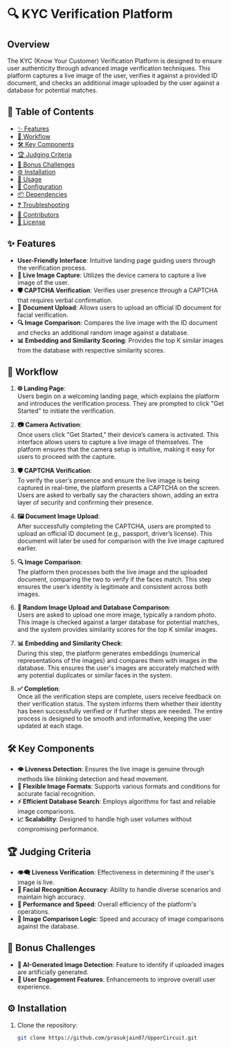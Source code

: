 # 🔍 KYC Verification Platform

## Overview

The KYC (Know Your Customer) Verification Platform is designed to ensure user authenticity through advanced image verification techniques. This platform captures a live image of the user, verifies it against a provided ID document, and checks an additional image uploaded by the user against a database for potential matches.

## 📑 Table of Contents

- [✨ Features](#features)
- [🔄 Workflow](#workflow)
- [🛠 Key Components](#key-components)
- [🏆 Judging Criteria](#judging-criteria)
- [🎯 Bonus Challenges](#bonus-challenges)
- [⚙️ Installation](#installation)
- [🚀 Usage](#usage)
- [🔧 Configuration](#configuration)
- [📦 Dependencies](#dependencies)
- [❓ Troubleshooting](#troubleshooting)
- [👥 Contributors](#contributors)
- [📝 License](#license)

## ✨ Features

- **User-Friendly Interface**: Intuitive landing page guiding users through the verification process.
- **📸 Live Image Capture**: Utilizes the device camera to capture a live image of the user.
- **🛡 CAPTCHA Verification**: Verifies user presence through a CAPTCHA that requires verbal confirmation.
- **📄 Document Upload**: Allows users to upload an official ID document for facial verification.
- **🔍 Image Comparison**: Compares the live image with the ID document and checks an additional random image against a database.
- **📊 Embedding and Similarity Scoring**: Provides the top K similar images from the database with respective similarity scores.

## 🔄 Workflow

1. **🌐 Landing Page**:  
   Users begin on a welcoming landing page, which explains the platform and introduces the verification process. They are prompted to click "Get Started" to initiate the verification.

2. **📷 Camera Activation**:  
   Once users click "Get Started," their device’s camera is activated. This interface allows users to capture a live image of themselves. The platform ensures that the camera setup is intuitive, making it easy for users to proceed with the capture.

3. **🛡 CAPTCHA Verification**:  
   To verify the user’s presence and ensure the live image is being captured in real-time, the platform presents a CAPTCHA on the screen. Users are asked to verbally say the characters shown, adding an extra layer of security and confirming their presence.

4. **🖼 Document Image Upload**:  
   After successfully completing the CAPTCHA, users are prompted to upload an official ID document (e.g., passport, driver’s license). This document will later be used for comparison with the live image captured earlier.

5. **🔍 Image Comparison**:  
   The platform then processes both the live image and the uploaded document, comparing the two to verify if the faces match. This step ensures the user’s identity is legitimate and consistent across both images.

6. **📂 Random Image Upload and Database Comparison**:  
   Users are asked to upload one more image, typically a random photo. This image is checked against a larger database for potential matches, and the system provides similarity scores for the top K similar images.

7. **📊 Embedding and Similarity Check**:  
   During this step, the platform generates embeddings (numerical representations of the images) and compares them with images in the database. This ensures the user's images are accurately matched with any potential duplicates or similar faces in the system.

8. **✅ Completion**:  
   Once all the verification steps are complete, users receive feedback on their verification status. The system informs them whether their identity has been successfully verified or if further steps are needed. The entire process is designed to be smooth and informative, keeping the user updated at each stage.

## 🛠 Key Components

- **👁️ Liveness Detection**: Ensures the live image is genuine through methods like blinking detection and head movement.
- **📁 Flexible Image Formats**: Supports various formats and conditions for accurate facial recognition.
- **⚡ Efficient Database Search**: Employs algorithms for fast and reliable image comparisons.
- **📈 Scalability**: Designed to handle high user volumes without compromising performance.

## 🏆 Judging Criteria

- **👁️‍🗨️ Liveness Verification**: Effectiveness in determining if the user's image is live.
- **🤖 Facial Recognition Accuracy**: Ability to handle diverse scenarios and maintain high accuracy.
- **🚀 Performance and Speed**: Overall efficiency of the platform's operations.
- **🔎 Image Comparison Logic**: Speed and accuracy of image comparisons against the database.

## 🎯 Bonus Challenges

- **🤖 AI-Generated Image Detection**: Feature to identify if uploaded images are artificially generated.
- **🎨 User Engagement Features**: Enhancements to improve overall user experience.

## ⚙️ Installation

1. Clone the repository:
   ```bash
   git clone https://github.com/prasukjain07/UpperCircuit.git
